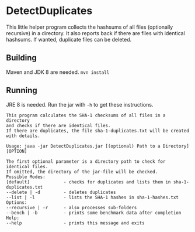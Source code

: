 # DetectDuplicates

This little helper program collects the hashsums of all files (optionally recursive) in a directory. It also reports back if there are files with identical
hashsums. If wanted, duplicate files can be deleted.

## Building
Maven and JDK 8 are needed. ```mvn install```

## Running
JRE 8 is needed. Run the jar with `-h` to get these instructions.

```
This program calculates the SHA-1 checksums of all files in a directory
and checks if there are identical files.
If there are duplicates, the file sha-1-duplicates.txt will be created with details.

Usage: java -jar DetectDuplicates.jar [(optional) Path to a Directory] [OPTION]

The first optional parameter is a directory path to check for identical files.
If omitted, the directory of the jar-file will be checked.
Possible Modes:
[default]             - checks for duplicates and lists them in sha-1-duplicates.txt
--delete | -d         - deletes duplicates
--list | -l           - lists the SHA-1 hashes in sha-1-hashes.txt
Options:
--recursive | -r      - also processes sub-folders
--bench | -b          - prints some benchmark data after completion
Help:
--help                - prints this message and exits


```
